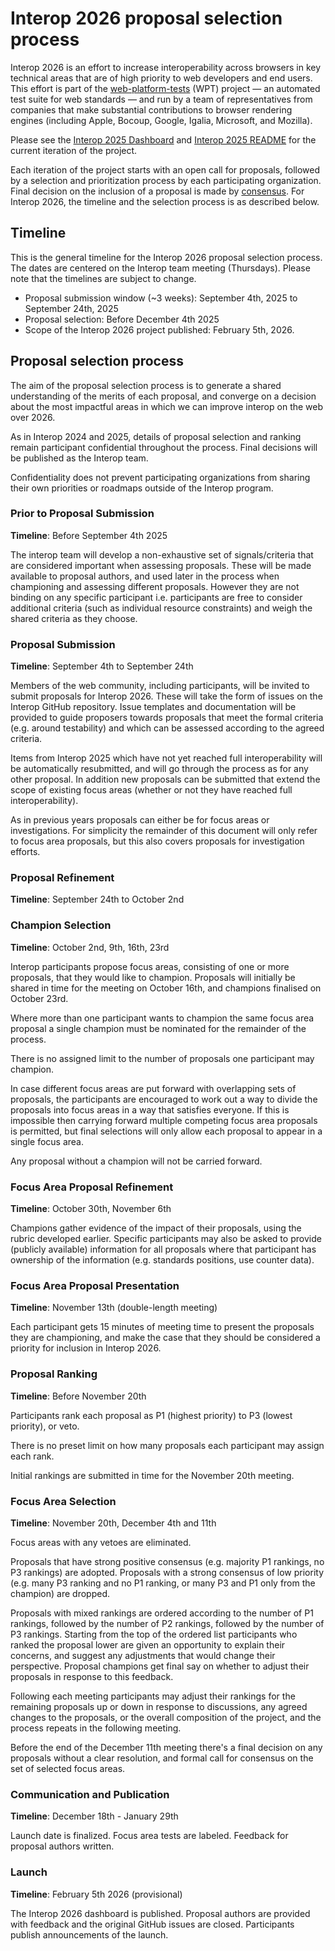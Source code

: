 # Interop 2026 proposal selection process

Interop 2026 is an effort to increase interoperability across browsers
in key technical areas that are of high priority to web developers and
end users. This effort is part of the
[web-platform-tests](https://github.com/web-platform-tests/wpt) (WPT)
project — an automated test suite for web standards — and run by a
team of representatives from companies that make substantial
contributions to browser rendering engines (including Apple, Bocoup,
Google, Igalia, Microsoft, and Mozilla).

Please see the [Interop 2025 Dashboard](https://wpt.fyi/interop-2025)
and [Interop 2025
README](https://github.com/web-platform-tests/interop/blob/main/2025/README.md)
for the current iteration of the project.

Each iteration of the project starts with an open call for proposals,
followed by a selection and prioritization process by each
participating organization. Final decision on the inclusion of a
proposal is made by
[consensus](https://github.com/web-platform-tests/interop/blob/main/charter.md#:~:text=The%20team%20makes%20decisions%20based%20on%20consensus.%20A%20decision%20has%20consensus%20if%20it%20has%20support%20from%20at%20least%20two%20participating%20organizations%20and%20no%20opposition). For
Interop 2026, the timeline and the selection process is as described
below.

## Timeline

This is the general timeline for the Interop 2026 proposal selection 
process. The dates are centered on the Interop team meeting (Thursdays).
Please note that the timelines are subject to change.

*   Proposal submission window (~3 weeks): September 4th, 2025 to September 24th, 2025
*   Proposal selection: Before December 4th 2025
*   Scope of the Interop 2026 project published: February 5th, 2026.

## Proposal selection process

The aim of the proposal selection process is to generate a shared
understanding of the merits of each proposal, and converge on a
decision about the most impactful areas in which we can improve
interop on the web over 2026.

As in Interop 2024 and 2025, details of proposal selection and ranking
remain participant confidential throughout the process. Final decisions
will be published as the Interop team.

Confidentiality does not prevent participating organizations from
sharing their own priorities or roadmaps outside of the Interop program.

### Prior to Proposal Submission

**Timeline**: Before September 4th 2025

The interop team will develop a non-exhaustive set of signals/criteria
that are considered important when assessing proposals. These will be
made available to proposal authors, and used later in the process when
championing and assessing different proposals. However they are not
binding on any specific participant i.e. participants are free to
consider additional criteria (such as individual resource constraints)
and weigh the shared criteria as they choose.

### Proposal Submission

**Timeline**: September 4th to September 24th

Members of the web community, including participants, will be invited
to submit proposals for Interop 2026. These will take the form of
issues on the Interop GitHub repository. Issue templates and
documentation will be provided to guide proposers towards proposals
that meet the formal criteria (e.g. around testability) and which can
be assessed according to the agreed criteria.

Items from Interop 2025 which have not yet reached full
interoperability will be automatically resubmitted, and will go
through the process as for any other proposal. In addition new
proposals can be submitted that extend the scope of existing focus
areas (whether or not they have reached full interoperability).

As in previous years proposals can either be for focus areas or
investigations. For simplicity the remainder of this document will
only refer to focus area proposals, but this also covers proposals for
investigation efforts.

### Proposal Refinement

**Timeline**: September 24th to October 2nd

### Champion Selection

**Timeline**: October 2nd, 9th, 16th, 23rd

Interop participants propose focus areas, consisting of one or more
proposals, that they would like to champion. Proposals will initially
be shared in time for the meeting on October 16th, and champions
finalised on October 23rd.

Where more than one participant wants to champion the same focus area
proposal a single champion must be nominated for the remainder of the
process.

There is no assigned limit to the number of proposals one participant
may champion.

In case different focus areas are put forward with overlapping sets of
proposals, the participants are encouraged to work out a way to divide
the proposals into focus areas in a way that satisfies everyone. If
this is impossible then carrying forward multiple competing focus area
proposals is permitted, but final selections will only allow each
proposal to appear in a single focus area.

Any proposal without a champion will not be carried forward.

### Focus Area Proposal Refinement

**Timeline**: October 30th, November 6th

Champions gather evidence of the impact of their proposals, using the
rubric developed earlier. Specific participants may also be asked
to provide (publicly available) information for all proposals where
that participant has ownership of the information (e.g. standards
positions, use counter data).

### Focus Area Proposal Presentation

**Timeline**: November 13th (double-length meeting)

Each participant gets 15 minutes of meeting time to present the
proposals they are championing, and make the case that they should be
considered a priority for inclusion in Interop 2026.

### Proposal Ranking

**Timeline**: Before November 20th

Participants rank each proposal as P1 (highest priority) to P3 (lowest
priority), or veto.

There is no preset limit on how many proposals each participant may
assign each rank.

Initial rankings are submitted in time for the November 20th meeting.

### Focus Area Selection

**Timeline**: November 20th, December 4th and 11th

Focus areas with any vetoes are eliminated.

Proposals that have strong positive consensus (e.g. majority P1
rankings, no P3 rankings) are adopted. Proposals with a strong 
consensus of low priority (e.g. many P3 ranking and no P1
ranking, or many P3 and P1 only from the champion) are dropped.

Proposals with mixed rankings are ordered according to the number of
P1 rankings, followed by the number of P2 rankings, followed by the
number of P3 rankings. Starting from the top of the ordered list
participants who ranked the proposal lower are given an opportunity to
explain their concerns, and suggest any adjustments that would change
their perspective. Proposal champions get final say on whether to
adjust their proposals in response to this feedback.

Following each meeting participants may adjust their rankings for the
remaining proposals up or down in response to discussions, any agreed
changes to the proposals, or the overall composition of the project,
and the process repeats in the following meeting.

Before the end of the December 11th meeting there's a final decision
on any proposals without a clear resolution, and formal call for
consensus on the set of selected focus areas.

### Communication and Publication

**Timeline**: December 18th - January 29th

Launch date is finalized. Focus area tests are labeled. Feedback for
proposal authors written.

### Launch

**Timeline**: February 5th 2026 (provisional)

The Interop 2026 dashboard is published. Proposal authors are provided
with feedback and the original GitHub issues are closed. Participants
publish announcements of the launch.
